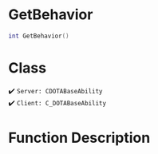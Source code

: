 # GetBehavior
```lua
int GetBehavior()
```
# Class
✔️ `Server: CDOTABaseAbility`  
✔️ `Client: C_DOTABaseAbility`  

# Function Description

